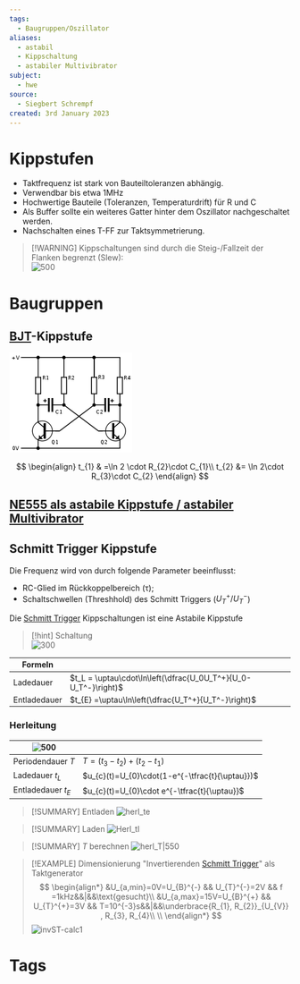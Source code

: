 ```yaml
---
tags:
  - Baugruppen/Oszillator
aliases:
  - astabil
  - Kippschaltung
  - astabiler Multivibrator
subject:
  - hwe
source:
  - Siegbert Schrempf
created: 3rd January 2023
---
```


# Kippstufen

- Taktfrequenz ist stark von Bauteiltoleranzen abhängig.
- Verwendbar bis etwa 1MHz
- Hochwertige Bauteile (Toleranzen, Temperaturdrift) für R und C
- Als Buffer sollte ein weiteres Gatter hinter dem Oszillator nachgeschaltet werden.
- Nachschalten eines T-FF zur Taktsymmetrierung.

> [!WARNING] Kippschaltungen sind durch die Steig-/Fallzeit der Flanken begrenzt (Slew):  
> ![500](../assets/Kippschalter-slew.png)

# Baugruppen

## [BJT](../Halbleiter/Bipolartransistor.md)-Kippstufe

![invert_dark](assets/BJT-Kippstufe.png)

$$
\begin{align}
t_{1} & =\ln 2 \cdot R_{2}\cdot C_{1}\\
t_{2} &= \ln 2\cdot R_{3}\cdot C_{2}
\end{align}
$$

## [NE555 als astabile Kippstufe / astabiler Multivibrator](NE555.md#NE555%20als%20astabile%20Kippstufe%20/%20astabiler%20Multivibrator)

## Schmitt Trigger Kippstufe

Die Frequenz wird von durch folgende Parameter beeinflusst:
- RC-Glied im Rückkoppelbereich ($\uptau$);
- Schaltschwellen (Threshhold) des Schmitt Triggers ($U_{T}^{+} / U_{T}^{-}$)

Die [Schmitt Trigger](../Schmitt%20Trigger.md) Kippschaltungen ist eine Astabile Kippstufe

> [!hint] Schaltung  
> ![300](../assets/ST-Kippschalter.png)

| Formeln      |     |
| ------------ | --- |
| Ladedauer    | $t_L = \uptau\cdot\ln\left(\dfrac{U_0U_T^+}{U_0-U_T^-}\right)$    |
| Entladedauer | $t_{E} =\uptau\ln\left(\dfrac{U_T^+}{U_T^-}\right)$    |

### Herleitung

| ![500](../assets/ST-Diag.png) | | 
| ----------------------------- | ----------------------------------------------- |
| Periodendauer $T$ | $T=(t_{3}-t_{2})+(t_{2}-t_{1})$ |
| Ladedauer $t_L$ | $u_{c}(t)=U_{0}\cdot(1-e^{-\tfrac{t}{\uptau}})$ |
| Entladedauer $t_E$ | $u_{c}(t)=U_{0}\cdot e^{-\tfrac{t}{\uptau}}$ |

> [!SUMMARY] Entladen
> ![herl_te](../assets/herl_te.png)

> [!SUMMARY] Laden
> ![Herl_tl](../assets/Herl_tl.png)

> [!SUMMARY] $T$ berechnen
> ![herl_T|550](../assets/herl_T.png)

> [!EXAMPLE] Dimensionierung "Invertierenden [Schmitt Trigger](../Schmitt%20Trigger.md)" als Taktgenerator
> $$
> \begin{align*}
> &U_{a,min}=0V=U_{B}^{-} && U_{T}^{-}=2V && f =1kHz&&|&&\text{gesucht}\\
> &U_{a,max}=15V=U_{B}^{+} && U_{T}^{+}=3V && T=10^{-3}s&&|&&\underbrace{R_{1}, R_{2}}_{U_{V}} , R_{3}, R_{4}\\
> \\
> \end{align*}
> $$
> ![invST-calc1](../assets/invST-calc1.png)

# Tags